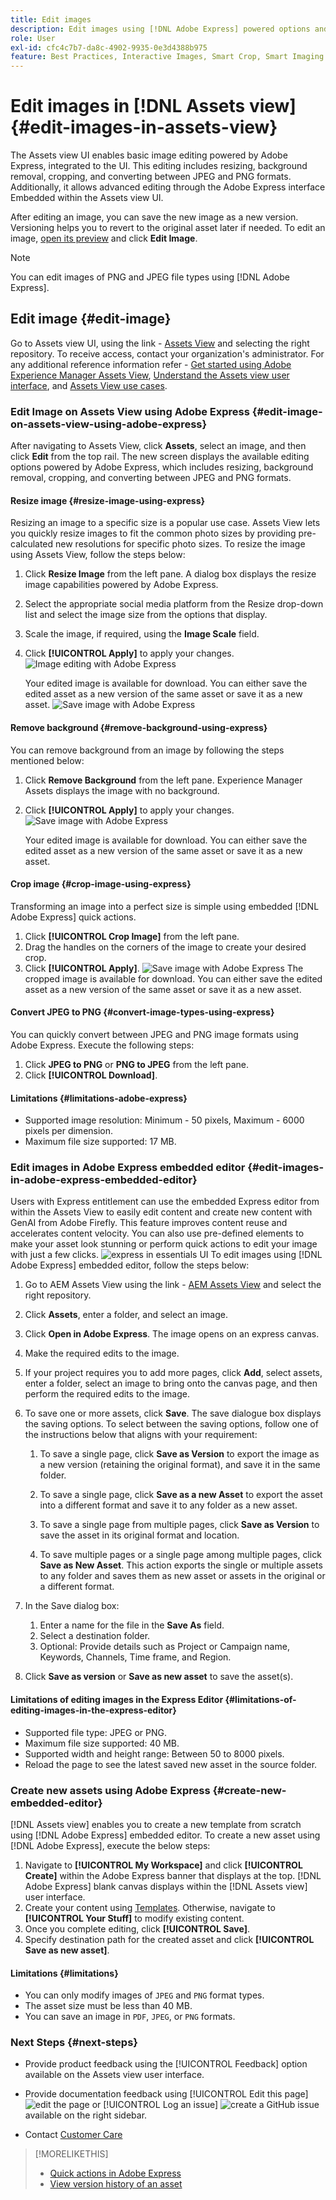 ```yaml
---
title: Edit images
description: Edit images using [!DNL Adobe Express] powered options and save updated images as versions.
role: User
exl-id: cfc4c7b7-da8c-4902-9935-0e3d4388b975
feature: Best Practices, Interactive Images, Smart Crop, Smart Imaging
---
```

# Edit images in [!DNL Assets view] {#edit-images-in-assets-view}

The Assets view UI enables basic image editing powered by Adobe Express, integrated to the UI. This editing includes resizing, background removal, cropping, and converting between JPEG and PNG formats. Additionally, it allows advanced editing through the Adobe Express interface Embedded within the Assets view UI. 

After editing an image, you can save the new image as a new version. Versioning helps you to revert to the original asset later if needed. To edit an image, [open its preview](https://experienceleague.adobe.com/en/docs/experience-manager-assets-essentials/help/navigate-view#preview-assets) and click **Edit Image**. 

>[!NOTE]
>
>You can edit images of PNG and JPEG file types using [!DNL Adobe Express].

<!--The editing actions that are available are Spot healing, Crop and straighten, Resize image, and Adjust image.-->

## Edit image {#edit-image}

Go to Assets view UI, using the link - [Assets View](https://experience.adobe.com/#/assets) and selecting the right repository. To receive access, contact your organization's administrator.
For any additional reference information refer - [Get started using Adobe Experience Manager Assets View](https://experienceleague.adobe.com/en/docs/experience-manager-cloud-service/content/assets/assets-view/get-started-assets-view), [Understand the Assets view user interface](https://experienceleague.adobe.com/en/docs/experience-manager-cloud-service/content/assets/assets-view/navigate-assets-view#understand-interface-navigation), and [Assets View use cases](https://experienceleague.adobe.com/en/docs/experience-manager-cloud-service/content/assets/assets-view/get-started-assets-view#use-cases).
<!--
>[!CONTEXTUALHELP]
>id="assets_express_integration"
>title="Adobe Express Integration"
>abstract="Easy and intuitive image-editing tools powered by Adobe Express available directly within AEM Assets to increase content reuse and accelerate content velocity."-->

### Edit Image on Assets View using Adobe Express {#edit-image-on-assets-view-using-adobe-express}

After navigating to Assets View, click **Assets**, select an image, and then click **Edit** from the top rail. The new screen displays the available editing options powered by Adobe Express, which includes resizing, background removal, cropping, and converting between JPEG and PNG formats.

#### Resize image {#resize-image-using-express}

Resizing an image to a specific size is a popular use case. Assets View lets you quickly resize images to fit the common photo sizes by providing pre-calculated new resolutions for specific photo sizes. To resize the image using Assets View, follow the steps below: 

1. Click **Resize Image** from the left pane. A dialog box displays the resize image capabilities powered by Adobe Express.
1. Select the appropriate social media platform from the Resize drop-down list and select the image size from the options that display. 
1. Scale the image, if required, using the **Image Scale** field.
1. Click **[!UICONTROL Apply]** to apply your changes.
   ![Image editing with Adobe Express](assets/adobe-express-resize-image.png)

   Your edited image is available for download. You can either save the edited asset as a new version of the same asset or save it as a new asset.
   ![Save image with Adobe Express](assets/adobe-express-resize-save.png)

#### Remove background {#remove-background-using-express}

You can remove background from an image by following the steps mentioned below: 

1. Click **Remove Background** from the left pane. Experience Manager Assets displays the image with no background. 
1. Click **[!UICONTROL Apply]** to apply your changes.
![Save image with Adobe Express](assets/adobe-express-remove-background.png)

   Your edited image is available for download. You can either save the edited asset as a new version of the same asset or save it as a new asset.

#### Crop image {#crop-image-using-express}

Transforming an image into a perfect size is simple using embedded [!DNL Adobe Express] quick actions.

1. Click **[!UICONTROL Crop Image]** from the left pane.
2. Drag the handles on the corners of the image to create your desired crop.
3. Click **[!UICONTROL Apply]**.
   ![Save image with Adobe Express](assets/adobe-express-crop-image.png)
   The cropped image is available for download. You can either save the edited asset as a new version of the same asset or save it as a new asset.

#### Convert JPEG to PNG {#convert-image-types-using-express}

You can quickly convert between JPEG and PNG image formats using Adobe Express. Execute the following steps: 
   
1. Click **JPEG to PNG** or **PNG to JPEG** from the left pane.
   <!--![Convert to PNG with Adobe Express](/help/using/assets/adobe-express-convert-image.png)-->
1. Click **[!UICONTROL Download]**.

#### Limitations {#limitations-adobe-express}

* Supported image resolution: Minimum - 50 pixels, Maximum - 6000 pixels per dimension.
* Maximum file size supported: 17 MB.

### Edit images in Adobe Express embedded editor {#edit-images-in-adobe-express-embedded-editor}

Users with Express entitlement can use the embedded Express editor from within the Assets View to easily edit content and create new content with GenAI from Adobe Firefly. This feature improves content reuse and accelerates content velocity. You can also use pre-defined elements to make your asset look stunning or perform quick actions to edit your image with just a few clicks. 
![express in essentials UI](/help/assets/assets/express-in-essentials-ui.jpg)
To edit images using [!DNL Adobe Express] embedded editor, follow the steps below:

1. Go to AEM Assets View using the link - [AEM Assets View](https://experience.adobe.com/#/assets) and select the right repository. 
1. Click **Assets**, enter a folder, and select an image. 
1. Click **Open in Adobe Express**. The image opens on an express canvas.
1. Make the required edits to the image. 
1. If your project requires you to add more pages, click **Add**, select assets, enter a folder, select an image to bring onto the canvas page, and then perform the required edits to the image. 
1. To save one or more assets, click **Save**. The save dialogue box displays the saving options. To select between the saving options, follow one of the instructions below that aligns with your requirement: 
   1. To save a single page, click **Save as Version** to export the image as a new version (retaining the original format), and save it in the same folder.
   
   1. To save a single page, click **Save as a new Asset** to export the asset into a different format and save it to any folder as a new asset. 
   
   1. To save a single page from multiple pages, click **Save as Version** to save the asset in its original format and location.
   
   1. To save multiple pages or a single page among multiple pages, click **Save as New Asset**. This action exports the single or multiple assets to any folder and saves them as new asset or assets in the original or a different format.

1. In the Save dialog box:  
   1. Enter a name for the file in the **Save As** field. 
   1. Select a destination folder. 
   1. Optional: Provide details such as Project or Campaign name, Keywords, Channels, Time frame, and Region. 
1. Click **Save as version** or **Save as new asset** to save the asset(s). 

#### Limitations of editing images in the Express Editor {#limitations-of-editing-images-in-the-express-editor}

 * Supported file type: JPEG or PNG. 
 * Maximum file size supported: 40 MB. 
 * Supported width and height range: Between 50 to 8000 pixels.
 * Reload the page to see the latest saved new asset in the source folder.

### Create new assets using Adobe Express {#create-new-embedded-editor}

[!DNL Assets view] enables you to create a new template from scratch using [!DNL Adobe Express] embedded editor. To create a new asset using [!DNL Adobe Express], execute the below steps:

1. Navigate to **[!UICONTROL My Workspace]** and click **[!UICONTROL Create]** within the Adobe Express banner that displays at the top. [!DNL Adobe Express] blank canvas displays within the [!DNL Assets view] user interface.
1. Create your content using [Templates](https://helpx.adobe.com/in/express/using/work-with-templates.html). Otherwise, navigate to **[!UICONTROL Your Stuff]** to modify existing content.
1. Once you complete editing, click **[!UICONTROL Save]**. 
1. Specify destination path for the created asset and click **[!UICONTROL Save as new asset]**.

#### Limitations {#limitations}

* You can only modify images of `JPEG` and `PNG` format types.
* The asset size must be less than 40 MB.
* You can save an image in `PDF`, `JPEG`, or `PNG` formats.

<!--
## Edit images using [!DNL Adobe Photoshop Express] {#edit-using-photoshop-express}

<!--
After editing an image, you can save the new image as a new version. Versioning helps you to revert to the original asset later, if needed. To edit an image, [open its preview](navigate-assets-view.md#preview-assets) and click **[!UICONTROL Edit Image]** ![edit icon](assets/do-not-localize/edit-icon.png) from the rail on the right.

![Options to edit an image](assets/edit-image2.png)

*Figure: The options to edit images are powered by [!DNL Adobe Photoshop Express].*
-->
<!--
### Touch up images {#spot-heal-images-using-photoshop-express}

If there are minor spots or small objects on an image, you can edit and remove the spots using the spot healing feature provided by Adobe Photoshop.

The brush samples the retouched area and makes the repaired pixels blend seamlessly into the rest of the image. Use a brush size that is only slightly larger than the spot you want to fix.

![Spot healing edit option](assets/edit-spot-healing.png)

<!-- 
TBD: See if we should give backlinks to PS docs for these concepts.
For more information about how Spot Healing works in Photoshop, see [retouching and repairing photos](https://helpx.adobe.com/photoshop/using/retouching-repairing-images.html). 
-->
<!-- 
### Crop and straighten images {#crop-straighten-images-using-photoshop-express}

Using the crop and straighten option that you can do basic cropping, rotate image, flip it horizontally or vertically, and crop it to dimensions suitable for popular social media websites.

To save your edits, click **[!UICONTROL Crop Image]**. After editing, you can save the new image as a version.

![Option to crop and straighten](assets/edit-crop-straighten.png)

Many default options let you crop your image to the best proportions that fit various social media profiles and posts.

### Resize image {#resize-image-using-photoshop-express}

You can view the common photo sizes in centimeters or inches to know the dimensions. By default, the resizing method retains the aspect ratio. To manually override the aspect ratio, click ![](assets/do-not-localize/lock-closed-icon.png).

Enter the dimensions and click **[!UICONTROL Resize Image]** to resize the image. Before you save the changes as a version, you can either undo all the changes done before saving by clicking [!UICONTROL Undo] or you can change the specific step in the editing process by clicking [!UICONTROL Revert].

![Options when resizing an image](assets/resize-image.png)

### Adjust image {#adjust-image-using-photoshop-express}

[!DNL Assets view] lets you adjust the color, tone, contrast, and more, with just a few clicks. Click **[!UICONTROL Adjust image]** in the edit window. The following options are available in the right sidebar:

* **Popular**: [!UICONTROL High Contrast & Detail], [!UICONTROL Desaturated Contrast], [!UICONTROL Aged Photo], [!UICONTROL B&W Soft], and [!UICONTROL B&W Sepia Tone].
* **Color**: [!UICONTROL Natural], [!UICONTROL Bright], [!UICONTROL High Contrast], [!UICONTROL High Contrast & Detail], [!UICONTROL Vivid], and [!UICONTROL Matte].
* **Creative**: [!UICONTROL Desaturated Contrast], [!UICONTROL Cool Light], [!UICONTROL Turquoise & Red], [!UICONTROL Soft Mist], [!UICONTROL Vintage Instant], [!UICONTROL Warm Contrast], [!UICONTROL Flat & Green], [!UICONTROL Red Lift Matte], [!UICONTROL Warm Shadows], and [!UICONTROL Aged Photo].
* **B&W**: [!UICONTROL B&W Landscape], [!UICONTROL B&W High Contrast], [!UICONTROL B&W Punch], [!UICONTROL B&W Low Contrast], [!UICONTROL B&W Flat], [!UICONTROL B&W Soft], [!UICONTROL B&W Infrared], [!UICONTROL B&W Selenium Tone], [!UICONTROL B&W Sepia Tone], and [!UICONTROL B&W Split Tone].
* **Vignetting**: [!UICONTROL None], [!UICONTROL Light], [!UICONTROL Medium], and [!UICONTROL Heavy].

![Adjust image by editing](assets/adjust-image.png)

<!--
TBD: Insert a video of the available social media options.
-->

### Next Steps {#next-steps}

* Provide product feedback using the [!UICONTROL Feedback] option available on the Assets view user interface.

* Provide documentation feedback using [!UICONTROL Edit this page] ![edit the page](assets/do-not-localize/edit-page.png) or [!UICONTROL Log an issue] ![create a GitHub issue](assets/do-not-localize/github-issue.png) available on the right sidebar.

* Contact [Customer Care](https://experienceleague.adobe.com/?support-solution=General#support)

>[!MORELIKETHIS]
>
>* [Quick actions in Adobe Express](https://helpx.adobe.com/in/express/using/resize-image.html)
>* [View version history of an asset](navigate-assets-view.md)
